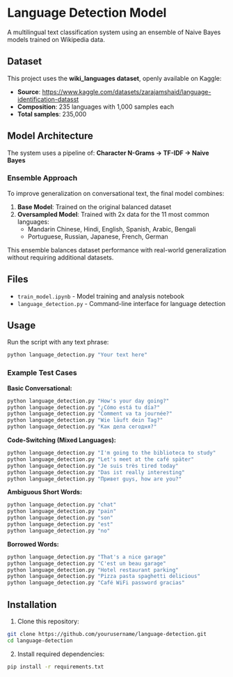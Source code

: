# Language Detection Model

A multilingual text classification system using an ensemble of Naive Bayes models trained on Wikipedia data.

## Dataset

This project uses the **wiki_languages dataset**, openly available on Kaggle:
- **Source**: https://www.kaggle.com/datasets/zarajamshaid/language-identification-datasst
- **Composition**: 235 languages with 1,000 samples each
- **Total samples**: 235,000

## Model Architecture

The system uses a pipeline of:
**Character N-Grams → TF-IDF → Naive Bayes**

### Ensemble Approach

To improve generalization on conversational text, the final model combines:

1. **Base Model**: Trained on the original balanced dataset
2. **Oversampled Model**: Trained with 2x data for the 11 most common languages:
   - Mandarin Chinese, Hindi, English, Spanish, Arabic, Bengali
   - Portuguese, Russian, Japanese, French, German

This ensemble balances dataset performance with real-world generalization without requiring additional datasets.

## Files

- `train_model.ipynb` - Model training and analysis notebook
- `language_detection.py` - Command-line interface for language detection

## Usage

Run the script with any text phrase:

```bash
python language_detection.py "Your text here"
```

### Example Test Cases

**Basic Conversational:**
```bash
python language_detection.py "How's your day going?"
python language_detection.py "¿Cómo está tu día?"
python language_detection.py "Comment va ta journée?"
python language_detection.py "Wie läuft dein Tag?"
python language_detection.py "Как дела сегодня?"
```

**Code-Switching (Mixed Languages):**
```bash
python language_detection.py "I'm going to the biblioteca to study"
python language_detection.py "Let's meet at the café später"
python language_detection.py "Je suis très tired today"
python language_detection.py "Das ist really interesting"
python language_detection.py "Привет guys, how are you?"
```

**Ambiguous Short Words:**
```bash
python language_detection.py "chat"
python language_detection.py "pain"
python language_detection.py "son"
python language_detection.py "est"
python language_detection.py "no"
```

**Borrowed Words:**
```bash
python language_detection.py "That's a nice garage"
python language_detection.py "C'est un beau garage"
python language_detection.py "Hotel restaurant parking"
python language_detection.py "Pizza pasta spaghetti delicious"
python language_detection.py "Café WiFi password gracias"
```

## Installation

1. Clone this repository:
```bash
git clone https://github.com/yourusername/language-detection.git
cd language-detection
```

2. Install required dependencies:
```bash
pip install -r requirements.txt
```
